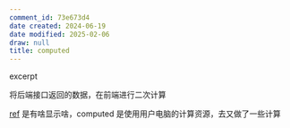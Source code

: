 ```yaml
---
comment_id: 73e673d4
date created: 2024-06-19
date modified: 2025-02-06
draw: null
title: computed
---
```

excerpt

<!-- more -->

将后端接口返回的数据，在前端进行二次计算

[ref](ref.md) 是有啥显示啥，computed 是使用用户电脑的计算资源，去又做了一些计算
